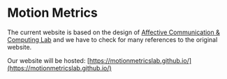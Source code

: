 # Motion Metrics
The current website is based on the design of [Affective Communication & Computing Lab](https://affcom.ku.edu/) and we have to check for many references to the original website.

Our website will be hosted: [https://motionmetricslab.github.io/](https://motionmetricslab.github.io/)
